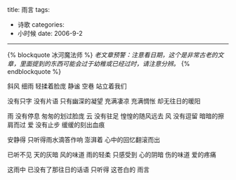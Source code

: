 title: 雨言
tags:
- 诗歌
categories:
- 小时候
date: 2006-9-2
---

{% blockquote 冰河魔法师 %}
*老文章预警：注意看日期，这个是非常古老的文章，里面提到的东西可能会过于幼稚或已经过时，请注意分辨。*
{% endblockquote %}

斜风 细雨 轻揉着脸庞
 静谧 空巷 站立着我们

没有只字 没有片语 只有幽深的凝望
 充满凄凉 充满惆怅 却无往日的暖阳

雨 没有停息 匆匆的划过脸庞
 云 没有驻足 惶惶的随风远去
 风 没有逗留 暗暗的擦肩而过
 爱 没有止步 缓缓的刻出血痕

安静得 只听得雨水滴答作响
 澎湃着 心中的回忆翻滚而出

已听不见 天的灰暗 风的味道 雨的轻柔
 只感受到 心的阴暗 伤的味道 爱的疼痛

这雨中 已没有了那往日的话语
 只听得 这苍白的 雨言



